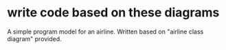 # write code based on these diagrams
A simple program model for an airline. Written based on "airline class diagram" provided. 
